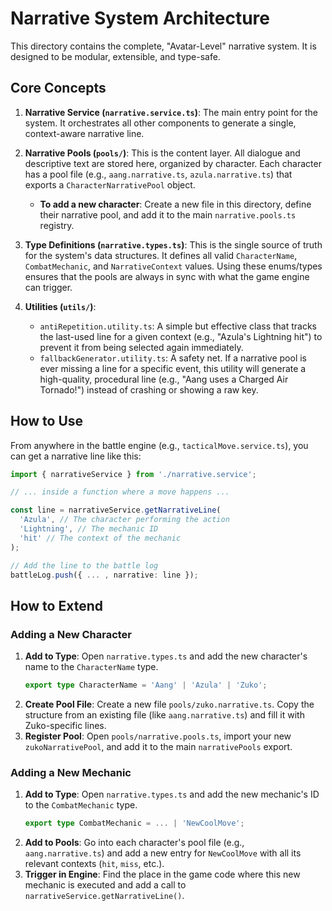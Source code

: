 # Narrative System Architecture

This directory contains the complete, "Avatar-Level" narrative system. It is designed to be modular, extensible, and type-safe.

## Core Concepts

1.  **Narrative Service (`narrative.service.ts`)**: The main entry point for the system. It orchestrates all other components to generate a single, context-aware narrative line.

2.  **Narrative Pools (`pools/`)**: This is the content layer. All dialogue and descriptive text are stored here, organized by character. Each character has a pool file (e.g., `aang.narrative.ts`, `azula.narrative.ts`) that exports a `CharacterNarrativePool` object.
    -   **To add a new character**: Create a new file in this directory, define their narrative pool, and add it to the main `narrative.pools.ts` registry.

3.  **Type Definitions (`narrative.types.ts`)**: This is the single source of truth for the system's data structures. It defines all valid `CharacterName`, `CombatMechanic`, and `NarrativeContext` values. Using these enums/types ensures that the pools are always in sync with what the game engine can trigger.

4.  **Utilities (`utils/`)**:
    -   `antiRepetition.utility.ts`: A simple but effective class that tracks the last-used line for a given context (e.g., "Azula's Lightning hit") to prevent it from being selected again immediately.
    -   `fallbackGenerator.utility.ts`: A safety net. If a narrative pool is ever missing a line for a specific event, this utility will generate a high-quality, procedural line (e.g., "Aang uses a Charged Air Tornado!") instead of crashing or showing a raw key.

## How to Use

From anywhere in the battle engine (e.g., `tacticalMove.service.ts`), you can get a narrative line like this:

```typescript
import { narrativeService } from './narrative.service';

// ... inside a function where a move happens ...

const line = narrativeService.getNarrativeLine(
  'Azula', // The character performing the action
  'Lightning', // The mechanic ID
  'hit' // The context of the mechanic
);

// Add the line to the battle log
battleLog.push({ ... , narrative: line });
```

## How to Extend

### Adding a New Character

1.  **Add to Type**: Open `narrative.types.ts` and add the new character's name to the `CharacterName` type.
    ```typescript
    export type CharacterName = 'Aang' | 'Azula' | 'Zuko';
    ```
2.  **Create Pool File**: Create a new file `pools/zuko.narrative.ts`. Copy the structure from an existing file (like `aang.narrative.ts`) and fill it with Zuko-specific lines.
3.  **Register Pool**: Open `pools/narrative.pools.ts`, import your new `zukoNarrativePool`, and add it to the main `narrativePools` export.

### Adding a New Mechanic

1.  **Add to Type**: Open `narrative.types.ts` and add the new mechanic's ID to the `CombatMechanic` type.
    ```typescript
    export type CombatMechanic = ... | 'NewCoolMove';
    ```
2.  **Add to Pools**: Go into each character's pool file (e.g., `aang.narrative.ts`) and add a new entry for `NewCoolMove` with all its relevant contexts (`hit`, `miss`, etc.).
3.  **Trigger in Engine**: Find the place in the game code where this new mechanic is executed and add a call to `narrativeService.getNarrativeLine()`.
